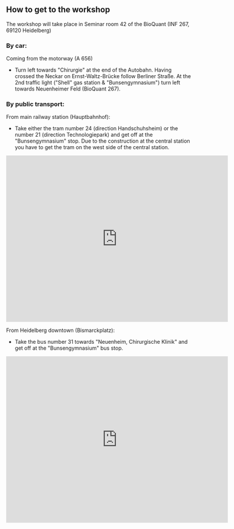 ## How to get to the workshop

The workshop will take place in Seminar room 42 of the BioQuant (INF 267, 69120 Heidelberg)

### By car:
Coming from the motorway (A 656)

* Turn left towards "Chirurgie" at the end of the Autobahn. Having crossed the Neckar on Ernst-Waltz-Brücke follow Berliner Straße. At the 2nd traffic light ("Shell" gas station & "Bunsengymnasium") turn left towards Neuenheimer Feld (BioQuant 267).
 
### By public transport:
From main railway station (Hauptbahnhof):


* Take either the tram number 24 (direction Handschuhsheim) or the number 21 (direction Technologiepark) and get off at the "Bunsengymnasium" stop. Due to the construction at the central station you have to get the tram on the west side of the central station.



<html>
<iframe src="https://www.google.com/maps/embed?pb=!1m18!1m12!1m3!1d1543.747259097562!2d8.674599518543271!3d49.40393053124148!2m3!1f0!2f0!3f0!3m2!1i1024!2i768!4f13.1!3m3!1m2!1s0x4797c0d84168665f%3A0x3bd8c70b5e0b6acf!2sHD+Hauptbahnhof+West!5e0!3m2!1sen!2sde!4v1552471766762" width="600" height="450" frameborder="0" style="border:0" allowfullscreen></iframe>
</html>



From Heidelberg downtown (Bismarckplatz):

* Take the bus number 31 towards "Neuenheim, Chirurgische Klinik" and get off at the "Bunsengymnasium" bus stop.


<html>
<iframe src="https://www.google.com/maps/embed?pb=!1m18!1m12!1m3!1d1555.114732044621!2d8.672610231034026!3d49.41716655147469!2m3!1f0!2f0!3f0!3m2!1i1024!2i768!4f13.1!3m3!1m2!1s0x4797c13026676653%3A0xc2d520557caca6e5!2sIm+Neuenheimer+Feld+267%2C+69120+Heidelberg!5e1!3m2!1sen!2sde!4v1504099564923" width="600" height="450" frameborder="0" style="border:0" allowfullscreen></iframe>
</html>
